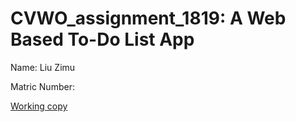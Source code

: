 # CVWO_assignment_1819: A Web Based To-Do List App

Name: Liu Zimu

Matric Number: <!-- A0188044B -->

[Working copy](https://warm-spire-46873.herokuapp.com)

